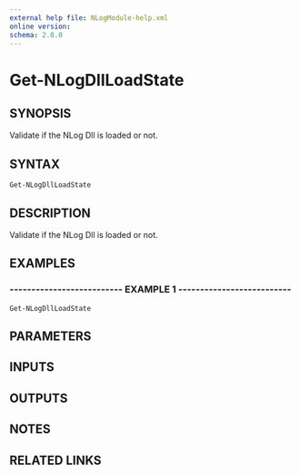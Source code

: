 ```yaml
---
external help file: NLogModule-help.xml
online version: 
schema: 2.0.0
---
```


# Get-NLogDllLoadState
## SYNOPSIS
Validate if the NLog Dll is loaded or not.

## SYNTAX

```
Get-NLogDllLoadState
```

## DESCRIPTION
Validate if the NLog Dll is loaded or not.

## EXAMPLES

### -------------------------- EXAMPLE 1 --------------------------
```
Get-NLogDllLoadState
```

## PARAMETERS

## INPUTS

## OUTPUTS

## NOTES

## RELATED LINKS

